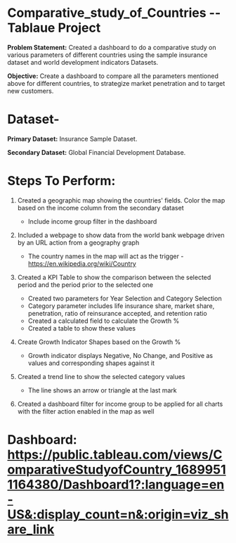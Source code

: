 # Comparative_study_of_Countries -- Tablaue Project

**Problem Statement:** Created a dashboard to do a comparative study on various parameters of different countries using the sample insurance dataset and world development indicators Datasets.

**Objective:** Create a dashboard to compare all the parameters mentioned above for different countries, to strategize market penetration and to target new customers.

# Dataset-
**Primary Dataset:** Insurance Sample Dataset.

**Secondary Dataset:** Global Financial Development Database.

# Steps To Perform:
1. Created a geographic map showing the countries' fields. Color the map based on the income column from the secondary dataset
    - Include income group filter in the dashboard

2. Included a webpage to show data from the world bank webpage driven by an URL action from a geography graph
    - The country names in the map will act as the trigger - https://en.wikipedia.org/wiki/Country
 
3. Created a KPI Table to show the comparison between the selected period and the period prior to the selected one
    - Created two parameters for Year Selection and Category Selection
    - Category parameter includes life insurance share, market share, penetration, ratio of reinsurance accepted, and retention ratio
    - Created a calculated field to calculate the Growth %
    - Created a table to show these values

4. Create Growth Indicator Shapes based on the Growth %
    - Growth indicator displays Negative, No Change, and Positive as values and corresponding shapes against it

5. Created a trend line to show the selected category values
    - The line shows an arrow or triangle at the last mark

6. Created a dashboard filter for income group to be applied for all charts with the filter action enabled in the map as well

# Dashboard: https://public.tableau.com/views/ComparativeStudyofCountry_16899511164380/Dashboard1?:language=en-US&:display_count=n&:origin=viz_share_link
